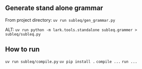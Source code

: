 
## Generate stand alone grammar

From project directory: `uv run subleq/gen_grammar.py`

ALT: `uv run python -m lark.tools.standalone subleq.grammer > subleq/subleq.py`

## How to run

`uv run subleq/compile.py`
`uv pip install .`
`compile ...`
`run ...`
